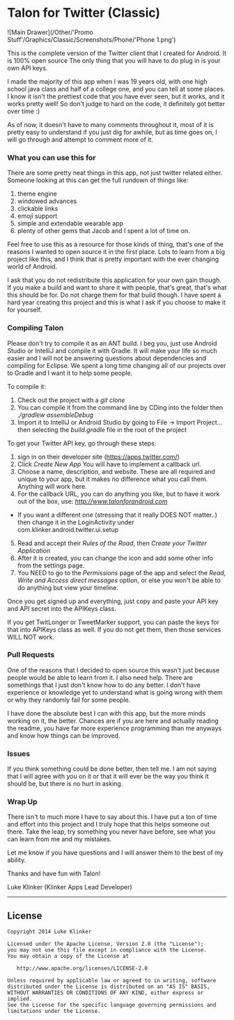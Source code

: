 # Talon for Twitter (Classic) #

![Main Drawer](/Other/'Promo Stuff'/Graphics/Classic/Screenshots/Phone/'Phone 1.png')

This is the complete version of the Twitter client that I created for Android. It is 100% open source The only thing that you will have to do plug in is your own API keys.

I made the majority of this app when I was 19 years old, with one high school java class and half of a college one, and you can tell at some places. I know it isn't the prettiest code that you have ever seen, but it works, and it works pretty well! So don't judge to hard on the code, it definitely got better over time :)

As of now, it doesn't have to many comments throughout it, most of it is pretty easy to understand if you just dig for awhile, but as time goes on, I will go through and attempt to comment more of it.


### What you can use this for ###

There are some pretty neat things in this app, not just twitter related either. Someone looking at this can get the full rundown of things like:

1. theme engine
2. windowed advances
3. clickable links
4. emoji support
5. simple and extendable wearable app
6. plenty of other gems that Jacob and I spent a lot of time on.


Feel free to use this as a resource for those kinds of thing, that's one of the reasons I wanted to open source it in the first place. Lots to learn from a big project like this, and I think that is pretty important with the ever changing world of Android.

I ask that you do not redistribute this application for your own gain though. If you make a build and want to share it with people, that's great, that's what this should be for. Do not charge them for that build though. I have spent a hard year creating this project and this is what I ask if you choose to make it for yourself.


### Compiling Talon ###

Please don't try to compile it as an ANT build. I beg you, just use Android Studio or IntelliJ and compile it with Gradle. It will make your life so much easier and I will not be answering questions about dependencies and compiling for Eclipse. We spent a long time changing all of our projects over to Gradle and I want it to help some people.

To compile it:

1. Check out the project with a *git clone <clone path here>*
2. You can compile it from the command line by CDing into the folder then *./gradlew assembleDebug*
3. Import it to IntelliJ or Android Studio by going to File -> Import Project... then selecting the *build.gradle* file in the root of the project

To get your Twitter API key, go through these steps:

1. sign in on their developer site (https://apps.twitter.com/)
2. Click *Create New App* You will have to implement a callback url.
3. Choose a name, description, and website. These are all required and unique to your app, but it makes no difference what you call them. Anything will work here.
4. For the callback URL, you can do anything you like, but to have it work out of the box, use: *http://www.talonforandroid.com*
  * If you want a different one (stressing that it really DOES NOT matter..) then change it in the LoginActivity under com.klinker.android.twitter.ui.setup
5. Read and accept their *Rules of the Road*, then *Create your Twitter Application*
6. After it is created, you can change the icon and add some other info from the settings page.
7. You NEED to go to the *Permissions* page of the app and select the *Read, Write and Access direct messages* option, or else you won't be able to do anything but view your timeline.

Once you get signed up and everything, just copy and paste your API key and API secret into the APIKeys class.

If you get TwitLonger or TweetMarker support, you can paste the keys for that into APIKeys class as well. If you do not get them, then those services WILL NOT work.


### Pull Requests ###

One of the reasons that I decided to open source this wasn't just because people would be able to learn from it. I also need help. There are somethings that I just don't know how to do any better. I don't have experience or knowledge yet to understand what is going wrong with them or why they randomly fail for some people.

I have done the absolute best I can with this app, but the more minds working on it, the better. Chances are if you are here and actually reading the readme, you have far more experience programming than me anyways and know how things can be improved.


### Issues ###

If you think something could be done better, then tell me. I am not saying that I will agree with you on it or that it will ever be the way you think it should be, but there is no hurt in asking.


### Wrap Up ###

There isn't to much more I have to say about this. I have put a ton of time and effort into this project and I truly hope that this helps someone out there. Take the leap, try something you never have before, see what you can learn from me and my mistakes.

Let me know if you have questions and I will answer them to the best of my ability.

Thanks and have fun with Talon!


Luke Klinker (Klinker Apps Lead Developer)




---

## License

    Copyright 2014 Luke Klinker

    Licensed under the Apache License, Version 2.0 (the "License");
    you may not use this file except in compliance with the License.
    You may obtain a copy of the License at

       http://www.apache.org/licenses/LICENSE-2.0

    Unless required by applicable law or agreed to in writing, software
    distributed under the License is distributed on an "AS IS" BASIS,
    WITHOUT WARRANTIES OR CONDITIONS OF ANY KIND, either express or implied.
    See the License for the specific language governing permissions and
    limitations under the License.
